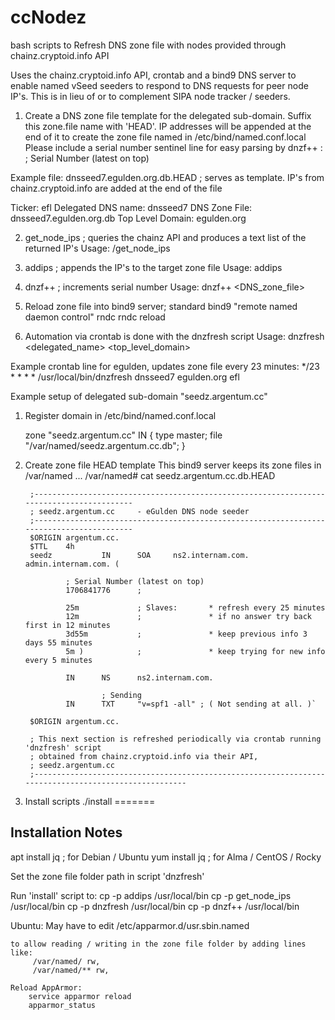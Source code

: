 # ccNodez

bash scripts to Refresh DNS zone file with nodes provided through chainz.cryptoid.info API

Uses the chainz.cryptoid.info API, crontab and a bind9 DNS server 
 to enable named vSeed seeders to respond to DNS requests for peer node IP's.
 	This is in lieu of or to complement SIPA node tracker / seeders.

1. Create a DNS zone file template for the delegated sub-domain. Suffix this zone.file name with 'HEAD'.
IP addresses will be appended at the end of it to create the zone file named in /etc/bind/named.conf.local
Please include a serial number sentinel line for easy parsing by dnzf++ :
                ; Serial Number (latest on top)

Example file:  dnsseed7.egulden.org.db.HEAD  ; serves as template.  IP's from chainz.cryptoid.info are added at the end of the file
						     
Ticker:		  	efl
Delegated DNS name:   	dnsseed7
DNS Zone File:		dnsseed7.egulden.org.db
Top Level Domain:	egulden.org

2. get_node_ips <ticker>   ; queries the chainz API and produces a text list of the returned IP's
	Usage: /get_node_ips <ticker> 

3. addips 		   ; appends the IP's to the target zone file
	Usage: addips <IP address list file> <Delegated DNS name> <DNS zone file>

4. dnzf++ 		   ; increments serial number
	Usage: dnzf++ <DNS_zone_file> 

5. Reload zone file into bind9 server; standard bind9 "remote named daemon control" rndc
        rndc reload

6. Automation via crontab is done with the dnzfresh script
	Usage: dnzfresh <delegated_name> <top_level_domain> <ticker>

Example crontab line for egulden, updates zone file every 23 minutes:
*/23 * * * * /usr/local/bin/dnzfresh dnsseed7 egulden.org efl

Example setup of delegated sub-domain "seedz.argentum.cc"

1.  Register domain in /etc/bind/named.conf.local

	zone "seedz.argentum.cc" IN {
		type master;
		file "/var/named/seedz.argentum.cc.db";
	}

2. Create zone file HEAD template
	This bind9 server keeps its zone files in /var/named ...
	/var/named# cat seedz.argentum.cc.db.HEAD 

		;-----------------------------------------------------------------------------------------
		; seedz.argentum.cc     - eGulden DNS node seeder
		;-----------------------------------------------------------------------------------------
		$ORIGIN argentum.cc.
		$TTL    4h
		seedz           IN      SOA     ns2.internam.com.       admin.internam.com. (

				; Serial Number (latest on top)
				1706841776      ;

				25m             ; Slaves:       * refresh every 25 minutes
				12m             ;               * if no answer try back first in 12 minutes
				3d55m           ;               * keep previous info 3 days 55 minutes
				5m )            ;               * keep trying for new info every 5 minutes

				IN      NS      ns2.internam.com.

						; Sending
				IN      TXT     "v=spf1 -all" ; ( Not sending at all. )`

		$ORIGIN argentum.cc.

		; This next section is refreshed periodically via crontab running 'dnzfresh' script
		; obtained from chainz.cryptoid.info via their API, 
		; seedz.argentum.cc
		;-----------------------------------------------------------------------------------------------------

3. Install scripts
	./install
=======

Installation Notes
---------------------------------------------------

apt install jq			; for  Debian / Ubuntu
yum install jq			; for  Alma / CentOS / Rocky

Set the zone file folder path in script 'dnzfresh'

Run 'install' script to:
	cp -p addips /usr/local/bin
	cp -p get_node_ips /usr/local/bin
	cp -p dnzfresh /usr/local/bin
	cp -p dnzf++ /usr/local/bin

Ubuntu:
	May have to edit
		/etc/apparmor.d/usr.sbin.named 

	to allow reading / writing in the zone file folder by adding lines like:
		 /var/named/ rw,
		 /var/named/** rw,

	Reload AppArmor:
		service apparmor reload
		apparmor_status



